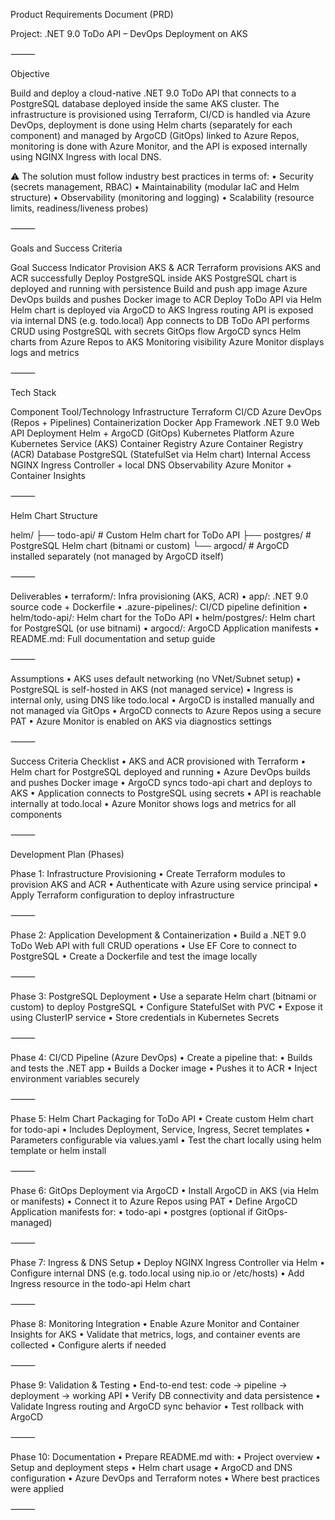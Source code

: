 Product Requirements Document (PRD)

Project: .NET 9.0 ToDo API – DevOps Deployment on AKS

⸻

Objective

Build and deploy a cloud-native .NET 9.0 ToDo API that connects to a PostgreSQL database deployed inside the same AKS cluster. The infrastructure is provisioned using Terraform, CI/CD is handled via Azure DevOps, deployment is done using Helm charts (separately for each component) and managed by ArgoCD (GitOps) linked to Azure Repos, monitoring is done with Azure Monitor, and the API is exposed internally using NGINX Ingress with local DNS.

⚠️ The solution must follow industry best practices in terms of:
• Security (secrets management, RBAC)
• Maintainability (modular IaC and Helm structure)
• Observability (monitoring and logging)
• Scalability (resource limits, readiness/liveness probes)

⸻

Goals and Success Criteria

Goal Success Indicator
Provision AKS & ACR Terraform provisions AKS and ACR successfully
Deploy PostgreSQL inside AKS PostgreSQL chart is deployed and running with persistence
Build and push app image Azure DevOps builds and pushes Docker image to ACR
Deploy ToDo API via Helm Helm chart is deployed via ArgoCD to AKS
Ingress routing API is exposed via internal DNS (e.g. todo.local)
App connects to DB ToDo API performs CRUD using PostgreSQL with secrets
GitOps flow ArgoCD syncs Helm charts from Azure Repos to AKS
Monitoring visibility Azure Monitor displays logs and metrics

⸻

Tech Stack

Component Tool/Technology
Infrastructure Terraform
CI/CD Azure DevOps (Repos + Pipelines)
Containerization Docker
App Framework .NET 9.0 Web API
Deployment Helm + ArgoCD (GitOps)
Kubernetes Platform Azure Kubernetes Service (AKS)
Container Registry Azure Container Registry (ACR)
Database PostgreSQL (StatefulSet via Helm chart)
Internal Access NGINX Ingress Controller + local DNS
Observability Azure Monitor + Container Insights

⸻

Helm Chart Structure

helm/
├── todo-api/ # Custom Helm chart for ToDo API
├── postgres/ # PostgreSQL Helm chart (bitnami or custom)
└── argocd/ # ArgoCD installed separately (not managed by ArgoCD itself)

⸻

Deliverables
• terraform/: Infra provisioning (AKS, ACR)
• app/: .NET 9.0 source code + Dockerfile
• .azure-pipelines/: CI/CD pipeline definition
• helm/todo-api/: Helm chart for the ToDo API
• helm/postgres/: Helm chart for PostgreSQL (or use bitnami)
• argocd/: ArgoCD Application manifests
• README.md: Full documentation and setup guide

⸻

Assumptions
• AKS uses default networking (no VNet/Subnet setup)
• PostgreSQL is self-hosted in AKS (not managed service)
• Ingress is internal only, using DNS like todo.local
• ArgoCD is installed manually and not managed via GitOps
• ArgoCD connects to Azure Repos using a secure PAT
• Azure Monitor is enabled on AKS via diagnostics settings

⸻

Success Criteria Checklist
• AKS and ACR provisioned with Terraform
• Helm chart for PostgreSQL deployed and running
• Azure DevOps builds and pushes Docker image
• ArgoCD syncs todo-api chart and deploys to AKS
• Application connects to PostgreSQL using secrets
• API is reachable internally at todo.local
• Azure Monitor shows logs and metrics for all components

⸻

Development Plan (Phases)

Phase 1: Infrastructure Provisioning
• Create Terraform modules to provision AKS and ACR
• Authenticate with Azure using service principal
• Apply Terraform configuration to deploy infrastructure

⸻

Phase 2: Application Development & Containerization
• Build a .NET 9.0 ToDo Web API with full CRUD operations
• Use EF Core to connect to PostgreSQL
• Create a Dockerfile and test the image locally

⸻

Phase 3: PostgreSQL Deployment
• Use a separate Helm chart (bitnami or custom) to deploy PostgreSQL
• Configure StatefulSet with PVC
• Expose it using ClusterIP service
• Store credentials in Kubernetes Secrets

⸻

Phase 4: CI/CD Pipeline (Azure DevOps)
• Create a pipeline that:
• Builds and tests the .NET app
• Builds a Docker image
• Pushes it to ACR
• Inject environment variables securely

⸻

Phase 5: Helm Chart Packaging for ToDo API
• Create custom Helm chart for todo-api
• Includes Deployment, Service, Ingress, Secret templates
• Parameters configurable via values.yaml
• Test the chart locally using helm template or helm install

⸻

Phase 6: GitOps Deployment via ArgoCD
• Install ArgoCD in AKS (via Helm or manifests)
• Connect it to Azure Repos using PAT
• Define ArgoCD Application manifests for:
• todo-api
• postgres (optional if GitOps-managed)

⸻

Phase 7: Ingress & DNS Setup
• Deploy NGINX Ingress Controller via Helm
• Configure internal DNS (e.g. todo.local using nip.io or /etc/hosts)
• Add Ingress resource in the todo-api Helm chart

⸻

Phase 8: Monitoring Integration
• Enable Azure Monitor and Container Insights for AKS
• Validate that metrics, logs, and container events are collected
• Configure alerts if needed

⸻

Phase 9: Validation & Testing
• End-to-end test: code → pipeline → deployment → working API
• Verify DB connectivity and data persistence
• Validate Ingress routing and ArgoCD sync behavior
• Test rollback with ArgoCD

⸻

Phase 10: Documentation
• Prepare README.md with:
• Project overview
• Setup and deployment steps
• Helm chart usage
• ArgoCD and DNS configuration
• Azure DevOps and Terraform notes
• Where best practices were applied

⸻
